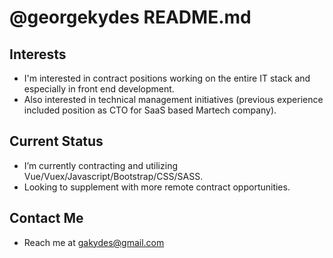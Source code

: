 # @georgekydes README.md
## Interests
- I'm interested in contract positions working on the entire IT stack and especially in front end development.
- Also interested in technical management initiatives (previous experience included position as CTO for SaaS based Martech company).
## Current Status
- I’m currently contracting and utilizing Vue/Vuex/Javascript/Bootstrap/CSS/SASS.
- Looking to supplement with more remote contract opportunities.
## Contact Me
- Reach me at gakydes@gmail.com

<!---
georgekydes/georgekydes is a ✨ special ✨ repository because its `README.md` (this file) appears on your GitHub profile.
You can click the Preview link to take a look at your changes.
--->
